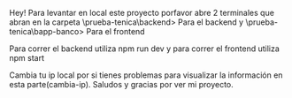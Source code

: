 Hey!
Para levantar en local este proyecto porfavor abre 2 terminales que abran en la carpeta
\prueba-tenica\backend> Para el backend y
\prueba-tenica\bapp-banco> Para el frontend

Para correr el backend utiliza npm run dev
y para correr el frontend utiliza npm start

Cambia tu ip local por si tienes problemas para visualizar la información en esta parte(cambia-ip).
Saludos y gracias por ver mi proyecto.